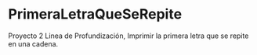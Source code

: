 # PrimeraLetraQueSeRepite
Proyecto 2 Linea de Profundización, Imprimir la primera letra que se repite en una cadena.
